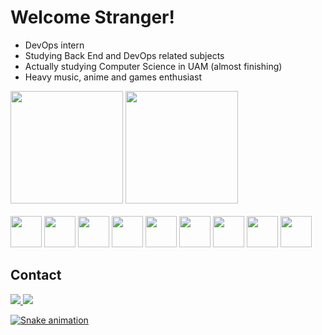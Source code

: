  <h1>Welcome Stranger!</h1>

  - DevOps intern
  - Studying Back End and DevOps related subjects
  - Actually studying Computer Science in UAM (almost finishing)
  - Heavy music, anime and games enthusiast
<div>
  <img height="180" src="https://github-readme-stats.vercel.app/api?username=jonathanrib3&hide=stars&theme=radical&show_icons=true&include_all_commits=true"/> 
  <img height="180" src="https://github-readme-stats.vercel.app/api/top-langs/?username=jonathanrib3&theme=radical&layout=compact"/>
</div>

<div style=display: "inline_block"><br>
  <img height="50" width="50" src="https://cdn.jsdelivr.net/gh/devicons/devicon/icons/docker/docker-plain-wordmark.svg"/>
  <img height="50" width="50" src="https://cdn.jsdelivr.net/gh/devicons/devicon/icons/git/git-original.svg"/>
  <img height="50" width="50" src="https://cdn.jsdelivr.net/gh/devicons/devicon/icons/java/java-original.svg"/>
  <img height="50" width="50" src="https://cdn.jsdelivr.net/gh/devicons/devicon/icons/nodejs/nodejs-original.svg"/>
  <img height="50" width="50" src="https://cdn.jsdelivr.net/gh/devicons/devicon/icons/typescript/typescript-plain.svg"/>
  <img height="50" width="50" src="https://cdn.jsdelivr.net/gh/devicons/devicon/icons/mongodb/mongodb-original.svg"/>
  <img height="50" width="50" src="https://cdn.jsdelivr.net/gh/devicons/devicon/icons/postgresql/postgresql-original.svg"/>
  <img height="50" width="50" src="https://cdn.jsdelivr.net/gh/devicons/devicon/icons/linux/linux-original.svg" />
  <img height="50" width="50" src="https://cdn.jsdelivr.net/gh/devicons/devicon/icons/windows8/windows8-original.svg" />

</div>

## Contact
 
<div style=display: "inline_block">
  <a href="mailto:jonathanrib.3@gmail.com"><img src="https://img.shields.io/badge/Gmail-D14836?style=for-the-badge&logo=gmail&logoColor=white"/>
  <a href="https://www.linkedin.com/in/jonathan-ribeiro-de-oliveira/"><img src="https://img.shields.io/badge/LinkedIn-0077B5?style=for-the-badge&logo=linkedin&logoColor=white"/>
</div>
    
![Snake animation](https://github.com/jonathanrib3)

